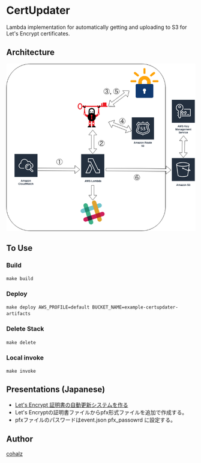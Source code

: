# CertUpdater

 Lambda implementation for automatically getting and uploading to S3 for Let's Encrypt certificates.

## Architecture

![Overview](./docs/images/overview.png "Overview of Architecture")

## To Use

### Build

`make build`

### Deploy

`make deploy AWS_PROFILE=default BUCKET_NAME=example-certupdater-artifacts`

### Delete Stack

`make delete`

### Local invoke

`make invoke`

## Presentations (Japanese)

- [Let's Encrypt 証明書の自動更新システムを作る](http://developer.hatenastaff.com/entry/2018/12/11/133000)
- Let's Encryptの証明書ファイルからpfx形式ファイルを追加で作成する。
- pfxファイルのパスワードはevent.json pfx_passowrd に設定する。
## Author

[cohalz](https://github.com/cohalz)